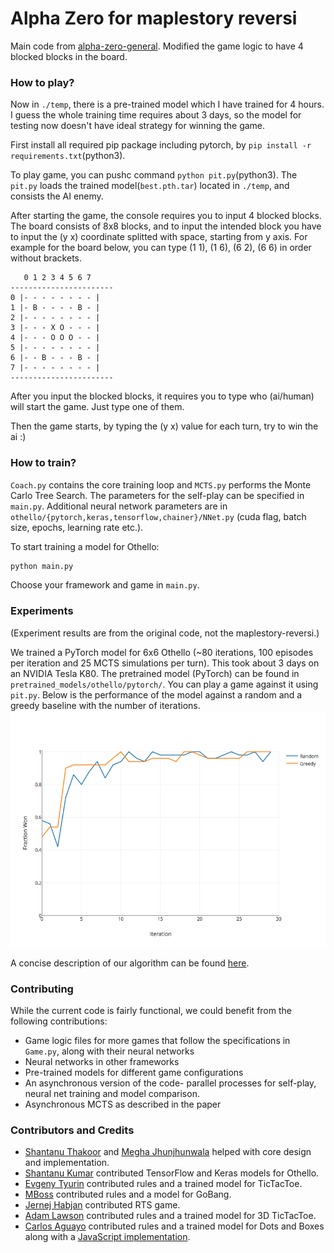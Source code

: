 # Alpha Zero for maplestory reversi

Main code from [alpha-zero-general](https://github.com/suragnair/alpha-zero-general).
Modified the game logic to have 4 blocked blocks in the board.

### How to play?

Now in ```./temp```, there is a pre-trained model which I have trained for 4 hours.
I guess the whole training time requires about 3 days, so the model for testing now doesn't have ideal strategy for winning the game.

First install all required pip package including pytorch, by ```pip install -r requirements.txt```(python3).

To play game, you can pushc command ```python pit.py```(python3).
The ```pit.py``` loads the trained model(```best.pth.tar```) located in ```./temp```, and consists the AI enemy.

After starting the game, the console requires you to input 4 blocked blocks.
The board consists of 8x8 blocks, and to input the intended block you have to input the (y x) coordinate splitted with space, starting from y axis.
For example for the board below, you can type (1 1), (1 6), (6 2), (6 6) in order without brackets.
```
   0 1 2 3 4 5 6 7 
-----------------------
0 |- - - - - - - - |
1 |- B - - - - B - |
2 |- - - - - - - - |
3 |- - - X O - - - |
4 |- - - O O O - - |
5 |- - - - - - - - |
6 |- - B - - - B - |
7 |- - - - - - - - |
-----------------------
```

After you input the blocked blocks, it requires you to type who (ai/human) will start the game. Just type one of them.

Then the game starts, by typing the (y x) value for each turn, try to win the ai :)

### How to train?

```Coach.py``` contains the core training loop and ```MCTS.py``` performs the Monte Carlo Tree Search. The parameters for the self-play can be specified in ```main.py```. Additional neural network parameters are in ```othello/{pytorch,keras,tensorflow,chainer}/NNet.py``` (cuda flag, batch size, epochs, learning rate etc.). 

To start training a model for Othello:
```bash
python main.py
```
Choose your framework and game in ```main.py```.

### Experiments

(Experiment results are from the original code, not the maplestory-reversi.)

We trained a PyTorch model for 6x6 Othello (~80 iterations, 100 episodes per iteration and 25 MCTS simulations per turn). This took about 3 days on an NVIDIA Tesla K80. The pretrained model (PyTorch) can be found in ```pretrained_models/othello/pytorch/```. You can play a game against it using ```pit.py```. Below is the performance of the model against a random and a greedy baseline with the number of iterations.
![alt tag](https://github.com/suragnair/alpha-zero-general/raw/master/pretrained_models/6x6.png)

A concise description of our algorithm can be found [here](https://github.com/suragnair/alpha-zero-general/raw/master/pretrained_models/writeup.pdf).

### Contributing
While the current code is fairly functional, we could benefit from the following contributions:
* Game logic files for more games that follow the specifications in ```Game.py```, along with their neural networks
* Neural networks in other frameworks
* Pre-trained models for different game configurations
* An asynchronous version of the code- parallel processes for self-play, neural net training and model comparison. 
* Asynchronous MCTS as described in the paper

### Contributors and Credits
* [Shantanu Thakoor](https://github.com/ShantanuThakoor) and [Megha Jhunjhunwala](https://github.com/jjw-megha) helped with core design and implementation.
* [Shantanu Kumar](https://github.com/SourKream) contributed TensorFlow and Keras models for Othello.
* [Evgeny Tyurin](https://github.com/evg-tyurin) contributed rules and a trained model for TicTacToe.
* [MBoss](https://github.com/1424667164) contributed rules and a model for GoBang.
* [Jernej Habjan](https://github.com/JernejHabjan) contributed RTS game.
* [Adam Lawson](https://github.com/goshawk22) contributed rules and a trained model for 3D TicTacToe.
* [Carlos Aguayo](https://github.com/carlos-aguayo) contributed rules and a trained model for Dots and Boxes along with a [JavaScript implementation](https://github.com/carlos-aguayo/carlos-aguayo.github.io/tree/master/alphazero).

